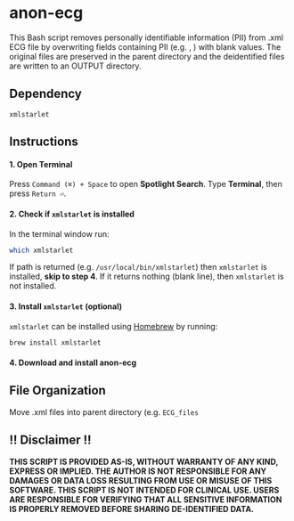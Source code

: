 # anon-ecg
This Bash script removes personally identifiable information (PII) from .xml ECG file by overwriting fields containing PII (e.g. <id>, <birthTime>) with blank values. The original files are preserved in the parent directory and the deidentified files are written to an OUTPUT directory. 

## Dependency
`xmlstarlet`

## Instructions

#### 1. Open Terminal
Press `Command (⌘) + Space` to open **Spotlight Search**. Type **Terminal**, then press `Return ⏎`.
#### 2. Check if `xmlstarlet` is installed
In the terminal window run:
```bash
which xmlstarlet
```
If path is returned (e.g. `/usr/local/bin/xmlstarlet`) then `xmlstarlet` is installed, **skip to step 4**. If it returns nothing (blank line), then `xmlstarlet` is not installed. 
#### 3. Install `xmlstarlet` (optional)
`xmlstarlet` can be installed using [Homebrew](https://brew.sh/) by running: 
```bash
brew install xmlstarlet
```
#### 4. Download and install anon-ecg

## File Organization
Move .xml files into parent directory (e.g. `ECG_files`



## ‼️ Disclaimer ‼️
**THIS SCRIPT IS PROVIDED AS-IS, WITHOUT WARRANTY OF ANY KIND, EXPRESS OR IMPLIED. THE AUTHOR IS NOT RESPONSIBLE FOR ANY DAMAGES OR DATA LOSS RESULTING FROM USE OR MISUSE OF THIS SOFTWARE. THIS SCRIPT IS NOT INTENDED FOR CLINICAL USE. USERS ARE RESPONSIBLE FOR VERIFYING THAT ALL SENSITIVE INFORMATION IS PROPERLY REMOVED BEFORE SHARING DE-IDENTIFIED DATA.**
